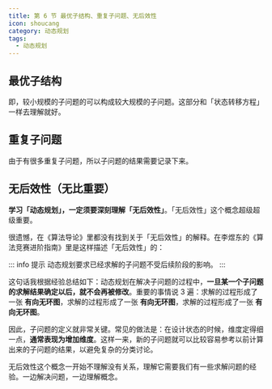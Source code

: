```yaml
---
title: 第 6 节 最优子结构、重复子问题、无后效性
icon: shoucang
category: 动态规划
tags:
  - 动态规划
---
```



## 最优子结构

即，较小规模的子问题的可以构成较大规模的子问题。这部分和「状态转移方程」一样去理解就好。

## 重复子问题

由于有很多重复子问题，所以子问题的结果需要记录下来。

## 无后效性（无比重要）

**学习「动态规划」，一定须要深刻理解「无后效性」**。「无后效性」这个概念超级超级重要。

很遗憾，在《算法导论》里都没有找到关于「无后效性」的解释。在李煜东的《算法竞赛进阶指南》里是这样描述「无后效性」的：

::: info 提示
动态规划要求已经求解的子问题不受后续阶段的影响。
:::

这句话我根据经验总结如下：动态规划在解决子问题的过程中，**一旦某一个子问题的求解结果确定以后，就不会再被修改**。重要的事情说 3 遍：求解的过程形成了一张 **有向无环图**，求解的过程形成了一张 **有向无环图**，求解的过程形成了一张 **有向无环图**。

因此，子问题的定义就非常关键。常见的做法是：在设计状态的时候，维度定得细一点，**通常表现为增加维度**。这样一来，新的子问题就可以比较容易参考以前计算出来的子问题的结果，以避免复杂的分类讨论。

无后效性这个概念一开始不理解没有关系，理解它需要我们有一些求解问题的经验。一边解决问题，一边理解概念。


